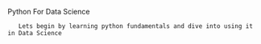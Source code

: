 Python For Data Science

       Lets begin by learning python fundamentals and dive into using it in Data Science 
